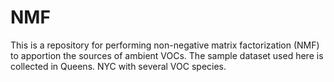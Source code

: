 # NMF
This is a repository for performing non-negative matrix factorization (NMF) to apportion the sources of ambient VOCs. The sample dataset used here is collected in Queens. NYC with several VOC species. 

